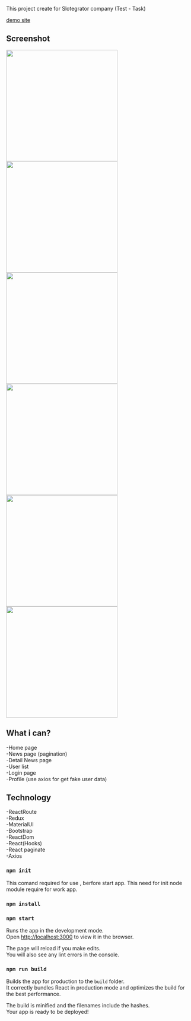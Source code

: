 This project create for Slotegrator company (Test - Task) 

[demo site](http://slotegrator.ruvem.ru/)

## Screenshot
<p float="left">
<img src="https://i.ibb.co/vV5RkDG/2020-10-08-21-23-12.png" width=300>
<img src="https://i.ibb.co/bXQXfP4/2020-10-08-21-22-58.png" width=300>
<img src="https://i.ibb.co/TW0Bnmz/2020-10-08-21-22-47.png" width=300>
<img src="https://i.ibb.co/27gCP0N/2020-10-08-21-22-54.png" width=300>
<img src="https://i.ibb.co/WPpcbdJ/2020-10-08-21-22-42.png" width=300>
<img src="https://i.ibb.co/Sfw2RXS/2020-10-08-21-22-14.png" width=300>
</p>

## What i can?
-Home page <br/>
-News page (pagination) <br/>
-Detail News page <br/>
-User list <br/>
-Login page <br/>
-Profile (use axios for get fake user data) <br/>


## Technology

-ReactRoute <br/>
-Redux <br/>
-MaterialUI  <br/>
-Bootstrap <br/>
-ReactDom <br/>
-React(Hooks) <br/>
-React paginate <br/>
-Axios <br/>

### `npm init`

This comand required for use , berfore start app. This need for init node module require for work app.

### `npm install` 

### `npm start`

Runs the app in the development mode.<br />
Open [http://localhost:3000](http://localhost:3000) to view it in the browser.

The page will reload if you make edits.<br />
You will also see any lint errors in the console.

### `npm run build`

Builds the app for production to the `build` folder.<br />
It correctly bundles React in production mode and optimizes the build for the best performance.

The build is minified and the filenames include the hashes.<br />
Your app is ready to be deployed!

